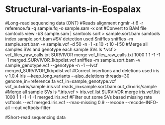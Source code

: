 # Structural-variants-in-Eospalax
#Long-read sequencing data (ONT)
#Reads alignment
ngmlr -t 6 -r reference.fa -q sample.fq -o sample.sam -x ont
#Convert to BAM file
samtools view -bS sample.sam | samtools sort > sample.sort.bam
samtools index sample.sort.bam
#SV detection used Sniffles
sniffles -m sample.sort.bam -v sample.vcf -d 50 -n -1 -s 10 -t 10 -l 50
#Merge all samples SVs and genotype each sample SVs
ls *.vcf > vcf_files_raw_calls.txt
SURVIVOR merge vcf_files_raw_calls.txt 1000 1 1 -1 -1 -1 merged_SURVIVOR_1kbpdist.vcf
sniffles -m sample.sort.bam -v sample_genotype.vcf --genotype -n -1 --Ivcf merged_SURVIVOR_1kbpdist.vcf
#Correct insertions and deletions used iris v 1.0.4
iris --keep_long_variants --also_deletions threads=30 genome_in=reference.fa vcf_in=sample_genotype.vcf vcf_out=iris/sample.iris.vcf reads_in=sample.sort.bam out_dir=iris/sample
#Merge all sample SVs
ls *.iris.vcf > iris.vcf.list
SURVIVOR merge iris.vcf.list 1000 1 1 -1 -1 -1 merged.iris.vcf
#Filter out some SVs based missing rate
vcftools --vcf merged.iris.vcf --max-missing 0.9 --recode --recode-INFO-all --out vcftools-filter

#Short-read sequencing data
